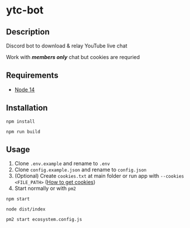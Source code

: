 # ytc-bot

## Description

Discord bot to download & relay YouTube live chat

Work with ***members only*** chat but cookies are requried

## Requirements

- [Node 14](https://nodejs.org/)

## Installation

```
npm install
```

```
npm run build
```

## Usage

  1. Clone `.env.example` and rename to `.env`
  2. Clone `config.example.json` and rename to `config.json`
  3. (Optional) Create `cookies.txt` at main folder or run app with `--cookies <FILE_PATH>` ([How to get cookies](https://chrome.google.com/webstore/detail/get-cookiestxt/bgaddhkoddajcdgocldbbfleckgcbcid))
  4. Start normally or with `pm2`

  ```
  npm start
  ```

  ```
  node dist/index
  ```

  ```
  pm2 start ecosystem.config.js
  ```

